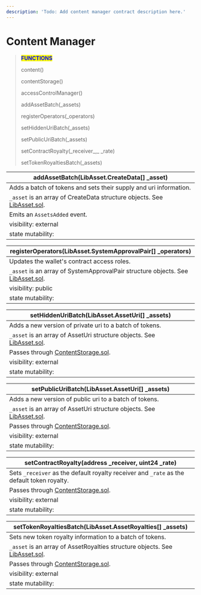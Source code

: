 ```yaml
---
description: 'Todo: Add content manager contract description here.'
---
```


# Content Manager

> <mark style="color:blue;">**FUNCTIONS**</mark>
>
> content()
>
> contentStorage()
>
> accessControlManager()
>
> addAssetBatch(\_assets)
>
> registerOperators(\_operators)
>
> setHiddenUriBatch(\_assets)
>
> setPublicUriBatch(\_assets)
>
> setContractRoyalty(\_receiver_,_ \_rate)
>
> setTokenRoyaltiesBatch(\_assets)

| addAssetBatch(LibAsset.CreateData\[] \_asset)                                                                                                     |
| ------------------------------------------------------------------------------------------------------------------------------------------------- |
| Adds a batch of tokens and sets their supply and uri information.                                                                                 |
| `_asset` is an array of CreateData structure objects. See [LibAsset.sol](https://docs.rawrshak.io/developers/smart-contracts/libraries/libasset). |
| Emits an `AssetsAdded` event.                                                                                                                     |
| visibility: external                                                                                                                              |
| state mutability:                                                                                                                                 |

| registerOperators(LibAsset.SystemApprovalPair\[] \_operators)                                                                                             |
| --------------------------------------------------------------------------------------------------------------------------------------------------------- |
| Updates the wallet's contract access roles.                                                                                                               |
| `_asset` is an array of SystemApprovalPair structure objects. See [LibAsset.sol](https://docs.rawrshak.io/developers/smart-contracts/libraries/libasset). |
| visibility: public                                                                                                                                        |
| state mutability:                                                                                                                                         |

| setHiddenUriBatch(LibAsset.AssetUri\[] \_assets)                                                                                                |
| ----------------------------------------------------------------------------------------------------------------------------------------------- |
| Adds a new version of private uri to a batch of tokens.                                                                                         |
| `_asset` is an array of AssetUri structure objects. See [LibAsset.sol](https://docs.rawrshak.io/developers/smart-contracts/libraries/libasset). |
| Passes through [ContentStorage.sol](https://docs.rawrshak.io/developers/smart-contracts/content-contracts/content-storage).                     |
| visibility: external                                                                                                                            |
| state mutability:                                                                                                                               |

| setPublicUriBatch(LibAsset.AssetUri\[] \_assets)                                                                                                |
| ----------------------------------------------------------------------------------------------------------------------------------------------- |
| Adds a new version of public uri to a batch of tokens.                                                                                          |
| `_asset` is an array of AssetUri structure objects. See [LibAsset.sol](https://docs.rawrshak.io/developers/smart-contracts/libraries/libasset). |
| Passes through [ContentStorage.sol](https://docs.rawrshak.io/developers/smart-contracts/content-contracts/content-storage).                     |
| visibility: external                                                                                                                            |
| state mutability:                                                                                                                               |

| setContractRoyalty(address \_receiver, uint24 \_rate)                                                                       |
| --------------------------------------------------------------------------------------------------------------------------- |
| Sets `_receiver` as the default royalty receiver and `_rate` as the default token royalty.                                  |
| Passes through [ContentStorage.sol](https://docs.rawrshak.io/developers/smart-contracts/content-contracts/content-storage). |
| visibility: external                                                                                                        |
| state mutability:                                                                                                           |

| setTokenRoyaltiesBatch(LibAsset.AssetRoyalties\[] \_assets)                                                                                           |
| ----------------------------------------------------------------------------------------------------------------------------------------------------- |
| Sets new token royalty information to a batch of tokens.                                                                                              |
| `_asset` is an array of AssetRoyalties structure objects. See [LibAsset.sol](https://docs.rawrshak.io/developers/smart-contracts/libraries/libasset). |
| Passes through [ContentStorage.sol](https://docs.rawrshak.io/developers/smart-contracts/content-contracts/content-storage).                           |
| visibility: external                                                                                                                                  |
| state mutability:                                                                                                                                     |

